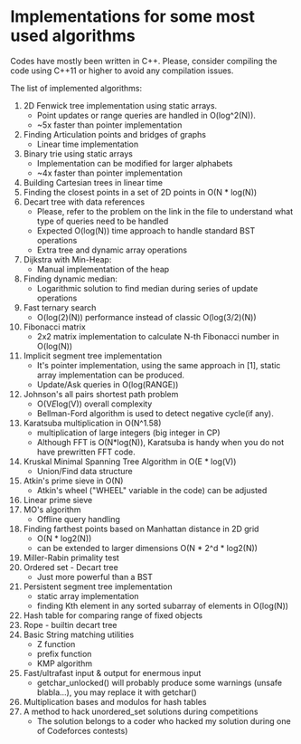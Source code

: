 # Implementations for some most used algorithms
Codes have mostly been written in C++. Please, consider compiling the code using C++11 or higher to avoid any compilation issues.

The list of implemented algorithms:
1. 2D Fenwick tree implementation using static arrays.
    - Point updates or range queries are handled in O(log^2(N)).
    - ~5x faster than pointer implementation
2. Finding Articulation points and bridges of graphs
    - Linear time implementation
3. Binary trie using static arrays
    - Implementation can be modified for larger alphabets
    - ~4x faster than pointer implementation
4. Building Cartesian trees in linear time
5. Finding the closest points in a set of 2D points in O(N * log(N))
6. Decart tree with data references
    - Please, refer to the problem on the link in the file to understand what type of queries need to be handled
    - Expected O(log(N)) time approach to handle standard BST operations
    - Extra tree and dynamic array operations
7. Dijkstra with Min-Heap:
    - Manual implementation of the heap
8. Finding dynamic median:
    - Logarithmic solution to find median during series of update operations
9. Fast ternary search
    - O(log(2)(N)) performance instead of classic O(log(3/2)(N))
10. Fibonacci matrix
    - 2x2 matrix implementation to calculate N-th Fibonacci number in O(log(N))
11. Implicit segment tree implementation
    - It's pointer implementation, using the same approach in [1], static array implementation can be produced.
    - Update/Ask queries in O(log(RANGE))
12. Johnson's all pairs shortest path problem
    - O(V*E*log(V)) overall complexity
    - Bellman-Ford algorithm is used to detect negative cycle(if any).
13. Karatsuba multiplication in O(N^1.58)
    - multiplication of large integers (big integer in CP)
    - Although FFT is O(N*log(N)), Karatsuba is handy when you do not have prewritten FFT code.
14. Kruskal Minimal Spanning Tree Algorithm in O(E * log(V))
    - Union/Find data structure
15. Atkin's prime sieve in O(N)
    - Atkin's wheel ("WHEEL" variable in the code) can be adjusted
16. Linear prime sieve
17. MO's algorithm
    - Offline query handling
18. Finding farthest points based on Manhattan distance in 2D grid 
    - O(N * log2(N))
    - can be extended to larger dimensions O(N * 2^d * log2(N))
19. Miller-Rabin primality test
20. Ordered set - Decart tree
    - Just more powerful than a BST
21. Persistent segment tree implementation
    - static array implementation
    - finding Kth element in any sorted subarray of elements in O(log(N))
22. Hash table for comparing range of fixed objects
23. Rope - builtin decart tree
24. Basic String matching utilities
     - Z function
     - prefix function
     - KMP algorithm
25. Fast/ultrafast input & output for enermous input
    - getchar_unlocked() will probably produce some warnings (unsafe blabla...), you may replace it with getchar()
26. Multiplication bases and modulos for hash tables
27. A method to hack unordered_set solutions during competitions
    - The solution belongs to a coder who hacked my solution during one of Codeforces contests)
    
